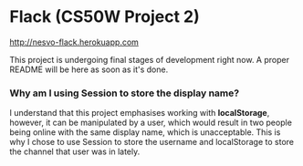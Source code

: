 # Flack (CS50W Project 2)

http://nesvo-flack.herokuapp.com

This project is undergoing final stages of development right now. A proper README will be here as soon as it's done.

### Why am I using Session to store the display name?

I understand that this project emphasises working with **localStorage**, however, it can be manipulated by a user, which would result in two people being online with the same display name, which is unacceptable. This is why I chose to use Session to store the username and localStorage to store the channel that user was in lately. 
